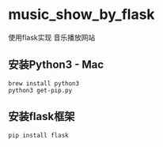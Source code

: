 # music_show_by_flask
使用flask实现 音乐播放网站

## 安装Python3 - Mac
```
brew install python3
python3 get-pip.py

```
## 安装flask框架
```
pip install flask
```